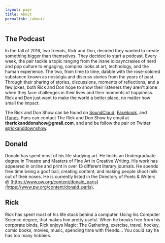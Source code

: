 ```yaml
---
layout: page
title: About
permalink: /about/
---
```


## The Podcast

In the fall of 2016, two friends, Rick and Don, decided they wanted to create something bigger than themselves. They decided to start a podcast. Every week, the pair tackle a topic ranging from the inane idiosyncrasies of nerd and pop culture to engaging, complex looks at art, technology, and the human experience. The two, from time to time,  dabble with the rose-colored substance known as nostalgia and discuss stories from the years of past.  Through their sharing of stories, discussions, moments of reflections, and a few jokes, both Rick and Don hope to show their listeners they aren't alone when they face challenges in their lives and their moments of happiness. Rick and Don just want to make the world a better place, no matter how small the impact.

The Rick and Don Show can be found on [SoundCloud](https://soundcloud.com/rick-and-don), [Facebook](https://www.facebook.com/RickandDonShow), and [iTunes](https://itunes.apple.com/us/podcast/the-rick-don-show/id1229942938). Fans can contact The Rick and Don Show by email at __therickanddonshow@gmail.com__, and and be follow the pair on Twitter [@rickanddownshow](https://www.twitter.com/rickanddonshow).


## Donald

Donald has spent most of his life studying art.  He holds an Undergraduate degree in Theatre and Masters of Fine Art in Creative Writing. His work has appeared in online and print in over 13 different literary journals.  He spends free time being a goof ball, creating content, and making people shoot milk out of their noses.  He is currently listed in the Directory of Poets & Writers @ [https://www.pw.org/content/donald_paris](https://www.pw.org/content/donald_paris).


## Rick

Rick has spent most of his life stuck behind a computer.  Using his Computer Science degree, that makes him pretty useful.  When he breaks free from his corporate binds, Rick enjoys Magic: The Gathering, exercise, travel, hockey, comic books, movies, music, spending time with friends... You could say he has too many hobbies.
